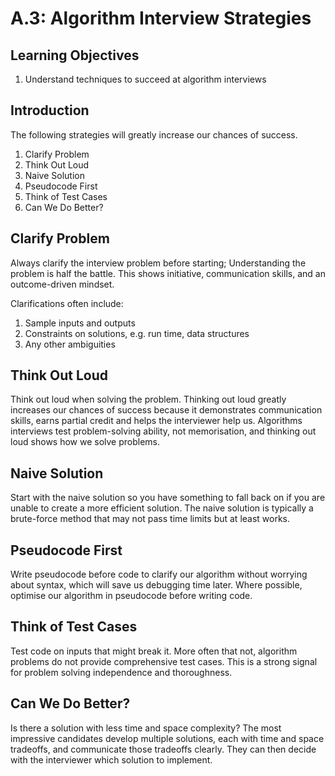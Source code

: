 # A.3: Algorithm Interview Strategies

## Learning Objectives

1. Understand techniques to succeed at algorithm interviews

## Introduction

The following strategies will greatly increase our chances of success.

1. Clarify Problem
2. Think Out Loud
3. Naive Solution
4. Pseudocode First
5. Think of Test Cases
6. Can We Do Better?

## Clarify Problem

Always clarify the interview problem before starting; Understanding the problem is half the battle. This shows initiative, communication skills, and an outcome-driven mindset.&#x20;

Clarifications often include:

1. Sample inputs and outputs
2. Constraints on solutions, e.g. run time, data structures
3. Any other ambiguities

## Think Out Loud

Think out loud when solving the problem. Thinking out loud greatly increases our chances of success because it demonstrates communication skills, earns partial credit and helps the interviewer help us. Algorithms interviews test problem-solving ability, not memorisation, and thinking out loud shows how we solve problems.

## Naive Solution

Start with the naive solution so you have something to fall back on if you are unable to create a more efficient solution. The naive solution is typically a brute-force method that may not pass time limits but at least works.

## Pseudocode First

Write pseudocode before code to clarify our algorithm without worrying about syntax, which will save us debugging time later. Where possible, optimise our algorithm in pseudocode before writing code.&#x20;

## Think of Test Cases

Test code on inputs that might break it. More often that not, algorithm problems do not provide comprehensive test cases. This is a strong signal for problem solving independence and thoroughness.&#x20;

## Can We Do Better?

Is there a solution with less time and space complexity? The most impressive candidates develop multiple solutions, each with time and space tradeoffs, and communicate those tradeoffs clearly. They can then decide with the interviewer which solution to implement.
